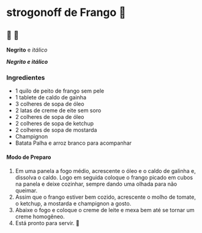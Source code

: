 # strogonoff de Frango :chicken: 

## :stew: :fork_and_knife:

**Negrito** e _itálico_

**_Negrito e itálico_**


### Ingredientes

- 1 quilo de peito de frango sem pele
- 1 tablete de caldo de gainha
- 3 colheres de sopa de óleo
- 2 latas de creme de eite sem soro
- 2 colheres de sopa de óleo
- 2 colheres de sopa de ketchup
- 2 colheres de sopa de mostarda
- Champignon
- Batata Palha e arroz branco para acompanhar

#### Modo de Preparo

1.  Em uma panela a fogo médio, acrescente o óleo e o caldo de galinha e, dissolva o caldo. Logo em seguida coloque o frango picado em cubos na panela e deixe cozinhar, sempre dando uma olhada para não queimar.
2.  Assim que o frango estiver bem cozido, acrescente o molho de tomate, o ketchup, a mostarda e champignon a gosto.
3.  Abaixe o fogo e coloque o creme de leite e mexa bem até se tornar um creme homogêneo.
4.  Está pronto para servir. :curry:
